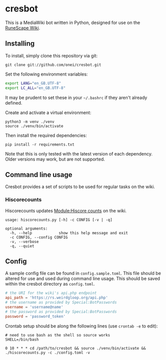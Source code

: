 # cresbot

This is a MediaWiki bot written in Python, designed for use on the [RuneScape Wiki](https://rs.weirdgloop.org).

## Installing
To install, simply clone this repository via git:
```
git clone git://github.com/onei/cresbot.git
```

Set the following environment variables:
```bash
export LANG="en_GB.UTF-8"
export LC_ALL="en_GB.UTF-8"
```
It may be prudent to set these in your `~/.bashrc` if they aren't already defined.

Create and activate a virtual environment:
```
python3 -m venv ./venv
source ./venv/bin/activate
```

Then install the required dependencies:
```
pip install -r requirements.txt
```

Note that this is only tested with the latest version of each dependency. Older versions may work, but are not supported.

## Command line usage
Cresbot provides a set of scripts to be used for regular tasks on the wiki.

### Hiscorecounts
Hiscorecounts updates [Module:Hiscore counts](https://rs.weirdgloop.org/w/Module:Hiscore_counts) on the wiki.

```
usage: hiscorecounts.py [-h] -c CONFIG [-v | -q]

optional arguments:
  -h, --help            show this help message and exit
  -c CONFIG, --config CONFIG
  -v, --verbose
  -q, --quiet
```

## Config
A sample config file can be found in `config.sample.toml`. This file should be altered for use and used during command line usage. This should be saved within the cresbot directory as `config.toml`.

```toml
# the URI for the wiki's api.php endpoint
api_path = 'https://rs.weirdgloop.org/api.php'
# the username as provided by Special:BotPasswords
username = 'username@name'
# the password as provided by Special:BotPasswords
password = 'password_token'
```

Crontab setup should be along the following lines (use `crontab -e` to edit):
```
# need to use bash as the shell so source works
SHELL=/bin/bash

0 10 * * * cd /path/to/cresbot && source ./venv/bin/activate && ./hiscorecounts.py -c ./config.toml -v

```
